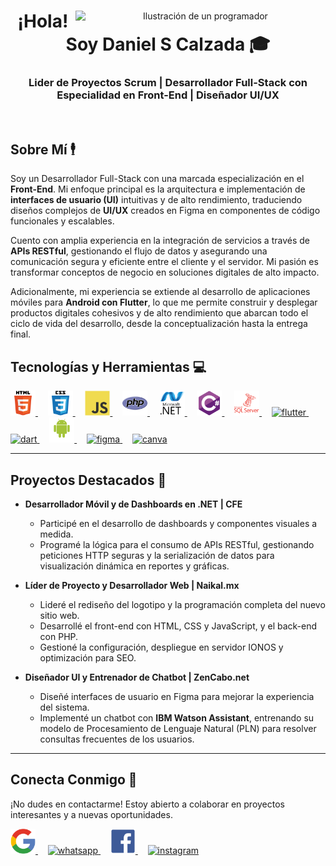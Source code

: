 <div align="center">
  <a href="https://github.com/tu-usuario">
    <img src="https://raw.githubusercontent.com/arthurspk/Social-Icons/main/PNG/Animated/Software%20Developer%20(2).png" alt="Ilustración de un programador" width="400" align="right">
  </a>
  
  <h1>
    ¡Hola! Soy Daniel S Calzada 🎓
  </h1>
  
  <h3>
   Lider de Proyectos Scrum | Desarrollador Full-Stack con Especialidad en Front-End | Diseñador UI/UX
  </h3>
</div>

<br>

## Sobre Mí 🕴️

Soy un Desarrollador Full-Stack con una marcada especialización en el **Front-End**. Mi enfoque principal es la arquitectura e implementación de **interfaces de usuario (UI)** intuitivas y de alto rendimiento, traduciendo diseños complejos de **UI/UX** creados en Figma en componentes de código funcionales y escalables.

Cuento con amplia experiencia en la integración de servicios a través de **APIs RESTful**, gestionando el flujo de datos y asegurando una comunicación segura y eficiente entre el cliente y el servidor. Mi pasión es transformar conceptos de negocio en soluciones digitales de alto impacto.

Adicionalmente, mi experiencia se extiende al desarrollo de aplicaciones móviles para **Android con Flutter**, lo que me permite construir y desplegar productos digitales cohesivos y de alto rendimiento que abarcan todo el ciclo de vida del desarrollo, desde la conceptualización hasta la entrega final.


## Tecnologías y Herramientas 💻

<p align="left">
  <a href="https://www.w3.org/html/" target="_blank"> 
    <img src="https://raw.githubusercontent.com/devicons/devicon/master/icons/html5/html5-original-wordmark.svg" alt="html5" width="40" height="40"/> 
  </a>
  &nbsp;&nbsp;&nbsp;
  <a href="https://www.w3schools.com/css/" target="_blank"> 
    <img src="https://raw.githubusercontent.com/devicons/devicon/master/icons/css3/css3-original-wordmark.svg" alt="css3" width="40" height="40"/> 
  </a>
  &nbsp;&nbsp;&nbsp;
  <a href="https://developer.mozilla.org/en-US/docs/Web/JavaScript" target="_blank"> 
    <img src="https://raw.githubusercontent.com/devicons/devicon/master/icons/javascript/javascript-original.svg" alt="javascript" width="40" height="40"/> 
  </a>
  &nbsp;&nbsp;&nbsp;
  <a href="https://www.php.net" target="_blank"> 
    <img src="https://raw.githubusercontent.com/devicons/devicon/master/icons/php/php-original.svg" alt="php" width="40" height="40"/> 
  </a>
  &nbsp;&nbsp;&nbsp;
  <a href="https://dotnet.microsoft.com/" target="_blank"> 
    <img src="https://raw.githubusercontent.com/devicons/devicon/master/icons/dot-net/dot-net-original-wordmark.svg" alt="dotnet" width="40" height="40"/> 
  </a>
  &nbsp;&nbsp;&nbsp;
  <a href="https://learn.microsoft.com/en-us/dotnet/csharp/" target="_blank"> 
    <img src="https://raw.githubusercontent.com/devicons/devicon/master/icons/csharp/csharp-original.svg" alt="csharp" width="40" height="40"/> 
  </a>
  &nbsp;&nbsp;&nbsp;
  <a href="https://www.microsoft.com/sql-server" target="_blank"> 
    <img src="https://raw.githubusercontent.com/devicons/devicon/master/icons/microsoftsqlserver/microsoftsqlserver-plain-wordmark.svg" alt="sql server" width="40" height="40"/> 
  </a>
  &nbsp;&nbsp;&nbsp;
  <a href="https://flutter.dev" target="_blank"> 
    <img src="https://www.vectorlogo.zone/logos/flutterio/flutterio-icon.svg" alt="flutter" width="40" height="40"/> 
  </a>
  &nbsp;&nbsp;&nbsp;
  <a href="https://dart.dev" target="_blank">
    <img src="https://www.vectorlogo.zone/logos/dartlang/dartlang-icon.svg" alt="dart" width="40" height="40"/>
  </a>
  &nbsp;&nbsp;&nbsp;
  <a href="https://developer.android.com" target="_blank"> 
    <img src="https://raw.githubusercontent.com/devicons/devicon/master/icons/android/android-original-wordmark.svg" alt="android" width="40" height="40"/> 
  </a>
  &nbsp;&nbsp;&nbsp;
  <a href="https://www.figma.com/" target="_blank"> 
    <img src="https://www.vectorlogo.zone/logos/figma/figma-icon.svg" alt="figma" width="40" height="40"/> 
  </a>
  &nbsp;&nbsp;&nbsp;
  <a href="https://www.canva.com/" target="_blank">
    <img src="https://www.vectorlogo.zone/logos/canva/canva-icon.svg" alt="canva" width="40" height="40"/>
  </a>
</p>

---

## Proyectos Destacados 🎯

- **Desarrollador Móvil y de Dashboards en .NET | CFE**
  - Participé en el desarrollo de dashboards y componentes visuales a medida.
  - Programé la lógica para el consumo de APIs RESTful, gestionando peticiones HTTP seguras y la serialización de datos para visualización dinámica en reportes y gráficas.

- **Líder de Proyecto y Desarrollador Web | Naikal.mx**
  - Lideré el rediseño del logotipo y la programación completa del nuevo sitio web.
  - Desarrollé el front-end con HTML, CSS y JavaScript, y el back-end con PHP.
  - Gestioné la configuración, despliegue en servidor IONOS y optimización para SEO.

- **Diseñador UI y Entrenador de Chatbot | ZenCabo.net**
  - Diseñé interfaces de usuario en Figma para mejorar la experiencia del sistema.
  - Implementé un chatbot con **IBM Watson Assistant**, entrenando su modelo de Procesamiento de Lenguaje Natural (PLN) para resolver consultas frecuentes de los usuarios.

---

## Conecta Conmigo 📲

¡No dudes en contactarme! Estoy abierto a colaborar en proyectos interesantes y a nuevas oportunidades.

<p align="left">
  <a href="mailto:calzada.dsg@gmail.com" target="_blank">
    <img src="https://raw.githubusercontent.com/devicons/devicon/master/icons/google/google-original.svg" alt="gmail" width="40" height="40"/>
  </a>
  &nbsp;&nbsp;&nbsp;
  <a href="https://wa.me/525548638608" target="_blank">
    <img src="https://cdn.simpleicons.org/whatsapp/25D366" alt="whatsapp" width="40" height="40"/>
  </a>
  &nbsp;&nbsp;&nbsp;
  <a href="https://www.facebook.com/daniel.scgx?mibextid=ZbWKwL" target="_blank">
    <img src="https://raw.githubusercontent.com/devicons/devicon/master/icons/facebook/facebook-original.svg" alt="facebook" width="40" height="40" />
  </a>
  &nbsp;&nbsp;&nbsp;
  <a href="https://www.instagram.com/iscalzada?igsh=ZnJwamg0ODBzMDFr" target="_blank">
    <img src="https://cdn.simpleicons.org/instagram/E4405F" alt="instagram" width="40" height="40" />
  </a>
</p>

